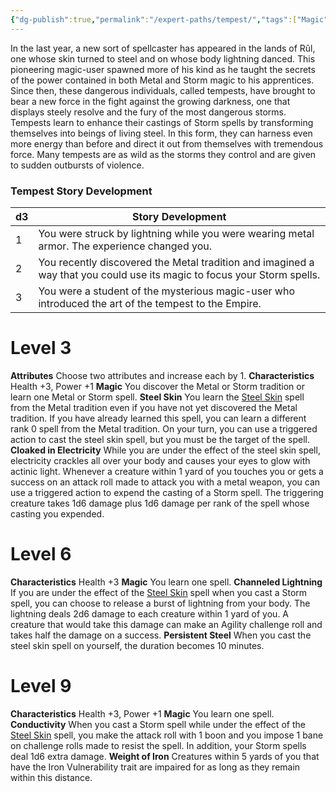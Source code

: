 ```yaml
---
{"dg-publish":true,"permalink":"/expert-paths/tempest/","tags":["Magic"]}
---
```


In the last year, a new sort of spellcaster has appeared in the lands of Rûl, one whose skin turned to steel and on whose body lightning danced. This pioneering magic-user spawned more of his kind as he taught the secrets of the power contained in both Metal and Storm magic to his apprentices. Since then, these dangerous individuals, called tempests, have brought to bear a new force in the fight against the growing darkness, one that displays steely resolve and the fury of the most dangerous storms.
Tempests learn to enhance their castings of Storm spells by transforming themselves into beings of living steel. In this form, they can harness even more energy than before and direct it out from themselves with tremendous force.
Many tempests are as wild as the storms they control and are given to sudden outbursts of violence.
### Tempest Story Development

| d3  | Story Development                                                                                                       |
| --- | ----------------------------------------------------------------------------------------------------------------------- |
| 1   | You were struck by lightning while you were wearing metal armor. The experience changed you.                            |
| 2   | You recently discovered the Metal tradition and imagined a way that you could use its magic to focus your Storm spells. |
| 3   | You were a student of the mysterious magic-user who introduced the art of the tempest to the Empire.                    |
# Level 3
**Attributes** Choose two attributes and increase each by 1.
**Characteristics** Health +3, Power +1
**Magic** You discover the Metal or Storm tradition or learn one Metal or Storm spell.
**Steel Skin** You learn the [Steel Skin](https://sotdl-database.vercel.app/spells/metal/steel-skin/) spell from the Metal tradition even if you have not yet discovered the Metal tradition. If you have already learned this spell, you can learn a different rank 0 spell from the Metal tradition. On your turn, you can use a triggered action to cast the steel skin spell, but you must be the target of the spell.
**Cloaked in Electricity** While you are under the effect of the steel skin spell, electricity crackles all over your body and causes your eyes to glow with actinic light. Whenever a creature within 1 yard of you touches you or gets a success on an attack roll made to attack you with a metal weapon, you can use a triggered action to expend the casting of a Storm spell. The triggering creature takes 1d6 damage plus 1d6 damage per rank of the spell whose casting you expended.
# Level 6
**Characteristics** Health +3
**Magic** You learn one spell.
**Channeled Lightning** If you are under the effect of the [Steel Skin](https://sotdl-database.vercel.app/spells/metal/steel-skin/) spell when you cast a Storm spell, you can choose to release a burst of lightning from your body. The lightning deals 2d6 damage to each creature within 1 yard of you. A creature that would take this damage can make an Agility challenge roll and takes half the damage on a success.
**Persistent Steel** When you cast the steel skin spell on yourself, the duration becomes 10 minutes.
# Level 9
**Characteristics** Health +3, Power +1
**Magic** You learn one spell.
**Conductivity** When you cast a Storm spell while under the effect of the [Steel Skin](https://sotdl-database.vercel.app/spells/metal/steel-skin/) spell, you make the attack roll with 1 boon and you impose 1 bane on challenge rolls made to resist the spell. In addition, your Storm spells deal 1d6 extra damage.
**Weight of Iron** Creatures within 5 yards of you that have the Iron Vulnerability trait are impaired for as long as they remain within this distance.
